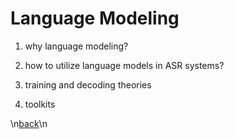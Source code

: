 # Language Modeling

1. why language modeling?

2. how to utilize language models in ASR systems?

3. training and decoding theories

4. toolkits

\n[back](index.md)\n
